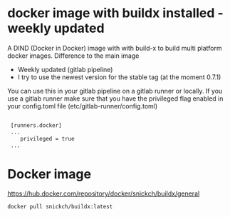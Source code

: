 # docker image with buildx installed - weekly updated

A DIND (Docker in Docker) image with with build-x to build multi platform docker images. 
Difference to the main image
- Weekly updated (gitlab pipeline)
- I try to use the newest version for the stable tag (at the moment 0.7.1)

You can use this in your gitlab pipeline on a gitlab runner or locally. If you use a gitlab runner make sure that you have the privileged flag enabled in your config.toml file (etc/gitlab-runner/config.toml)

```bash

 [runners.docker]
 ...
    privileged = true
 ...
```

# Docker image

https://hub.docker.com/repository/docker/snickch/buildx/general

```bash
docker pull snickch/buildx:latest
```
